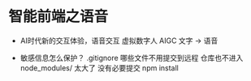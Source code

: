 # 智能前端之语音

- AI时代新的交互体验，语音交互
  虚拟数字人 AIGC 文字 -> 语音
  
- 敏感信息怎么保护？
  .gitignore 哪些文件不用提交到远程 仓库也不进入
  node_modules/ 太大了 没有必要提交 npm install